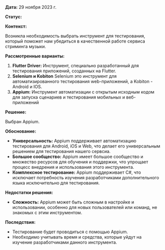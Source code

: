 **Дата:** 29 ноября 2023 г.

**Статус:** 

**Контекст:**

Возникла необходимость выбрать инструмент для тестирования, который поможет нам убедиться в качественной работе сервиса стриминга музыки.

**Рассмотренные варианты:**

1. **Flutter Driver:** Инструмент, специально разработанный для тестирования приложений, созданных на Flutter.
2. **Selenium и Kobiton** Selenium это инструмент для автоматизированного тестирования web-приложений, а Kobiton - Android и IOS.
3. **Appium:** Инструмент автоматизации с открытым исходным кодом для запуска сценариев и тестирования мобильных и веб-приложений

**Решение:** 

Выбран Appium.

**Обоснование:**

- **Универсальность:** Appium поддерживает автоматизацию тестирования для Android, iOS и Web, что делает его универсальным решением для тестирования нашего сервсиа.
- **Большое сообщество:** Appium имеет большое сообщество и множество ресурсов для обучения и поддержки, что упрощает процесс внедрения и использования этого инструмента.
- **Комплексное тестирование:** Appium поддерживает C#, что исключает потребность изучения разработчиками дополнительного языка исключительно для тестирования.

**Недостатки решения:**

- **Сложность:** Appium может быть сложным в настройке и использовании, особенно для новых пользователей или команд, не знакомых с этим инструментом.

**Последствия:**

- Тестирование будет проводиться с помощью Appium.
- Необходимо учитывать время и средства, которые уйдут на изучение разработчиками данного инструмента.